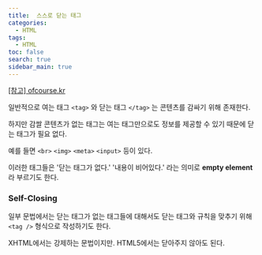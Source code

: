 ```yaml
---
title:  스스로 닫는 태그
categories: 
  - HTML
tags: 
  - HTML
toc: false
search: true
sidebar_main: true
---
```


[[참고] ofcourse.kr](https://ofcourse.kr/html-course/%ED%83%9C%EA%B7%B8)

일반적으로 여는 태그 `<tag>` 와 닫는 태그 `</tag>` 는 콘텐츠를 감싸기 위해 존재한다.

하지만 감쌀 콘텐츠가 없는 태그는 여는 태그만으로도 정보를 제공할 수 있기 때문에 닫는 태그가 필요 없다.

예를 들면 `<br>` `<img>` `<meta>` `<input>` 등이 있다.

이러한 태그들은 '닫는 태그가 없다.' '내용이 비어있다.' 라는 의미로 **empty element**라 부르기도 한다.


### Self-Closing

일부 문법에서는 닫는 태그가 없는 태그들에 대해서도 닫는 태그와 규칙을 맞추기 위해  `<tag />` 형식으로 작성하기도 한다.

XHTML에서는 강제하는 문법이지만. HTML5에서는 닫아주지 않아도 된다.